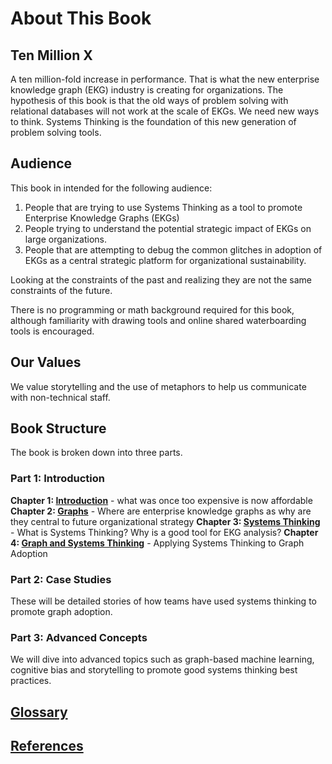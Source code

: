 # About This Book

## Ten Million X

A ten million-fold increase in performance.  That is what the new enterprise knowledge graph (EKG) industry is creating for organizations.  The hypothesis of this book is that the old ways of problem solving with relational databases will not work at the scale of EKGs.  We need new ways to think.  Systems Thinking is the foundation of this new generation of problem solving tools.

## Audience

This book in intended for the following audience:

1. People that are trying to use Systems Thinking as a tool to promote Enterprise Knowledge Graphs (EKGs)
1. People trying to understand the potential strategic impact of EKGs on large organizations.
2. People that are attempting to debug the common glitches in adoption of EKGs as a central strategic platform for organizational sustainability.

Looking at the constraints of the past and realizing they are not the same constraints of the future.

There is no programming or math background required for this book, although familiarity with drawing tools and online shared waterboarding tools is encouraged.

## Our Values

We value storytelling and the use of metaphors to help us communicate with non-technical staff.

## Book Structure
The book is broken down into three parts.

### Part 1: Introduction

**Chapter 1: [Introduction](ch-01-intro.md)** - what was once too expensive is now affordable
**Chapter 2: [Graphs](ch-02-graph.md)** - Where are enterprise knowledge graphs as why are they central to future organizational strategy
**Chapter 3: [Systems Thinking](ch-03-systems.md)** - What is Systems Thinking?  Why is a good tool for EKG analysis?
**Chapter 4: [Graph and Systems Thinking](ch-04-systems-graph.md)** - Applying Systems Thinking to Graph Adoption 

### Part 2: Case Studies
These will be detailed stories of how teams have used systems thinking to promote graph adoption.

### Part 3: Advanced Concepts
We will dive into advanced topics such as graph-based machine learning, cognitive bias and storytelling to promote good systems thinking best practices.

## [Glossary](../glossary.md)

## [References](../references.md)

